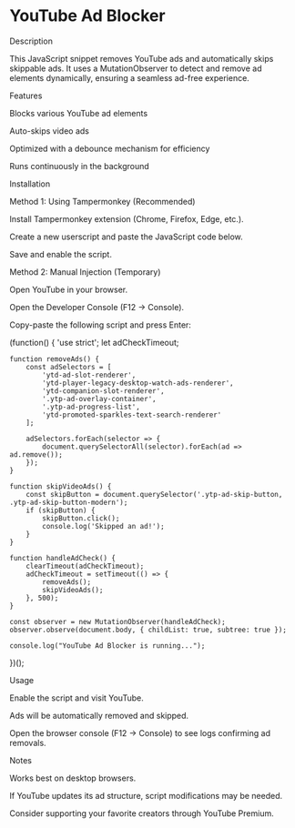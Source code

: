 # YouTube Ad Blocker

Description

This JavaScript snippet removes YouTube ads and automatically skips skippable ads. It uses a MutationObserver to detect and remove ad elements dynamically, ensuring a seamless ad-free experience.

Features

Blocks various YouTube ad elements

Auto-skips video ads

Optimized with a debounce mechanism for efficiency

Runs continuously in the background

Installation

Method 1: Using Tampermonkey (Recommended)

Install Tampermonkey extension (Chrome, Firefox, Edge, etc.).

Create a new userscript and paste the JavaScript code below.

Save and enable the script.

Method 2: Manual Injection (Temporary)

Open YouTube in your browser.

Open the Developer Console (F12 → Console).

Copy-paste the following script and press Enter:


(function() {
    'use strict';
    let adCheckTimeout;

    function removeAds() {
        const adSelectors = [
            'ytd-ad-slot-renderer',
            'ytd-player-legacy-desktop-watch-ads-renderer',
            'ytd-companion-slot-renderer',
            '.ytp-ad-overlay-container',
            '.ytp-ad-progress-list',
            'ytd-promoted-sparkles-text-search-renderer'
        ];

        adSelectors.forEach(selector => {
            document.querySelectorAll(selector).forEach(ad => ad.remove());
        });
    }

    function skipVideoAds() {
        const skipButton = document.querySelector('.ytp-ad-skip-button, .ytp-ad-skip-button-modern');
        if (skipButton) {
            skipButton.click();
            console.log('Skipped an ad!');
        }
    }

    function handleAdCheck() {
        clearTimeout(adCheckTimeout);
        adCheckTimeout = setTimeout(() => {
            removeAds();
            skipVideoAds();
        }, 500);
    }

    const observer = new MutationObserver(handleAdCheck);
    observer.observe(document.body, { childList: true, subtree: true });

    console.log("YouTube Ad Blocker is running...");
})();

Usage

Enable the script and visit YouTube.

Ads will be automatically removed and skipped.

Open the browser console (F12 → Console) to see logs confirming ad removals.

Notes

Works best on desktop browsers.

If YouTube updates its ad structure, script modifications may be needed.

Consider supporting your favorite creators through YouTube Premium.

